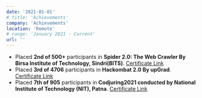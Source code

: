 ```yaml
---
date: '2021-01-01'
# title: 'Achievements'
company: 'Achievements'
location: 'Remote'
# range: 'January 2021 - Current'
url: ''
---
```


- Placed **2nd of 500+** participants in **Spider 2.0: The Web Crawler By Birsa Institute of Technology, Sindri(BITS)**. <a href="https://drive.google.com/file/d/1R3BeaWaEtrCaFbOzDYzxDX9Lfjkq2XbI/view?usp=share_link">Certificate Link</a>
- Placed **3rd of 4706** participants in **Hackombat 2.0 By upGrad**. <a href="https://drive.google.com/file/d/14FR91hknP-pPqrQEmJARG-KEN5u2onwt/view?usp=share_link">Certificate Link</a>
- Placed **7th of 905** participants in **Codjuring2021 conducted by National Institute of Technology (NIT), Patna**. <a href="https://drive.google.com/file/d/1ZvFjLZpTW7G0ltejXEF-wrzsoj_O0XHg/view?usp=share_link">Certificate Link</a>
